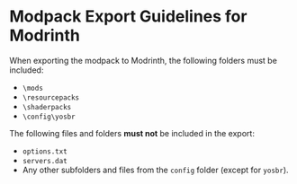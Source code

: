 # Modpack Export Guidelines for Modrinth

When exporting the modpack to Modrinth, the following folders must be included:
- `\mods`
- `\resourcepacks`
- `\shaderpacks`
- `\config\yosbr`

The following files and folders **must not** be included in the export:
- `options.txt`
- `servers.dat`
- Any other subfolders and files from the `config` folder (except for `yosbr`).
